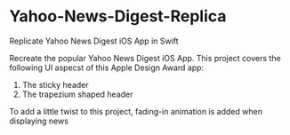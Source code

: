 # Yahoo-News-Digest-Replica
Replicate Yahoo News Digest iOS App in Swift <br>

Recreate the popular Yahoo News Digest iOS App. This project covers the following UI aspecst of this Apple Design Award app:
1. The sticky header <br>
2. The trapezium shaped header <br>

To add a little twist to this project, fading-in animation is added when displaying news

